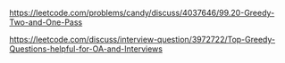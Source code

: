 

https://leetcode.com/problems/candy/discuss/4037646/99.20-Greedy-Two-and-One-Pass

https://leetcode.com/discuss/interview-question/3972722/Top-Greedy-Questions-helpful-for-OA-and-Interviews
